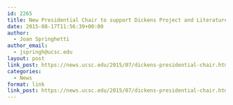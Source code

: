 ```yaml
---
id: 2265
title: New Presidential Chair to support Dickens Project and Literature Studies at UC Santa Cruz
date: 2015-08-17T11:56:39+00:00
author:
  - Joan Springhetti
author_email:
  - jspringh@ucsc.edu
layout: post
link_post: https://news.ucsc.edu/2015/07/dickens-presidential-chair.html
categories:
  - News
format: link
link_post: https://news.ucsc.edu/2015/07/dickens-presidential-chair.html
---
```

